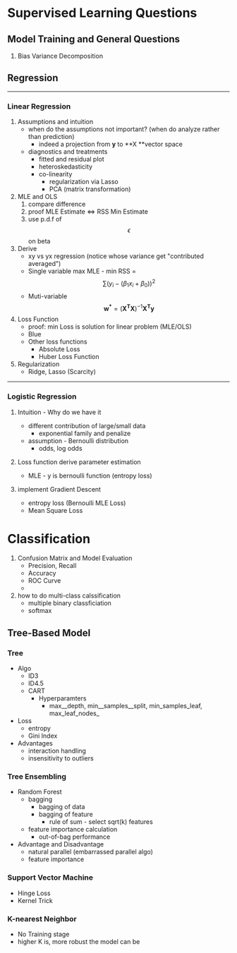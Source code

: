 # Supervised Learning Questions

## Model Training and General Questions

1. Bias Variance Decomposition

## Regression

---

### Linear Regression

1. Assumptions and intuition
   * when do the assumptions not important? \(when do analyze rather than prediction\)
     * indeed a projection from **y** to **X **vector space
   * diagnostics and treatments
     * fitted and residual plot
     * heteroskedasticity
     * co-linearity 
       * regularization via Lasso
       * PCA \(matrix transformation\)
2. MLE and OLS
   1. compare difference
   2. proof MLE Estimate &lt;=&gt; RSS Min Estimate
   3. use p.d.f of $$\epsilon$$ on beta
3. Derive
   * xy vs yx regression \(notice whose variance get "contributed averaged"\)
   * Single variable max MLE - min RSS = $$\sum (y_i - (\beta_1 x_i + \beta_0))^2$$
   * Muti-variable $$\mathbf{w^*} = (\mathbf{X^T X})^{-1} \mathbf{X^T y} $$
4. Loss Function
   * proof: min Loss is solution for linear problem \(MLE/OLS\)
   * Blue
   * Other loss functions
     * Absolute Loss
     * Huber Loss Function
5. Regularization
   * Ridge, Lasso \(Scarcity\)

---

### Logistic Regression

1. Intuition - Why do we have it

   * different contribution of large/small data
     * exponential family and penalize
   * assumption - Bernoulli distribution
     * odds, log odds

2. Loss function derive parameter estimation

   * MLE - y is bernoulli function \(entropy loss\)

3. implement Gradient Descent
   * entropy loss \(Bernoulli MLE Loss\)
   * Mean Square Loss

# Classification

1. Confusion Matrix and Model Evaluation
   * Precision, Recall
   * Accuracy
   * ROC Curve
   * 
2. how to do multi-class calssification
   * multiple binary classficiation
   * softmax

## Tree-Based Model

### Tree

* Algo
  * ID3
  * ID4.5
  * CART
    * Hyperparamters
      * max\__depth, min\_\_samples\_\_split, min\_samples\_leaf, max\_leaf\_nodes\_
* Loss
  * entropy
  * Gini Index
* Advantages
  * interaction handling
  * insensitivity to outliers

### Tree Ensembling

* Random Forest
  * bagging 
    * bagging of data 
    * bagging of feature 
      * rule of sum - select sqrt\(k\) features
  * feature importance calculation
    * out-of-bag performance
* Advantage and Disadvantage
  * natural parallel \(embarrassed parallel algo\)
  * feature importance

### Support Vector Machine

* Hinge Loss
* Kernel Trick

### K-nearest Neighbor

* No Training stage
* higher  K is, more robust the model can be



